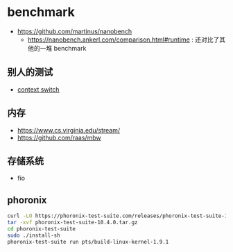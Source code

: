 # benchmark

- https://github.com/martinus/nanobench
  - https://nanobench.ankerl.com/comparison.html#runtime : 还对比了其他的一堆 benchmark


## 别人的测试
- [context switch](https://github.com/jimblandy/context-switch)

## 内存
- https://www.cs.virginia.edu/stream/
- https://github.com/raas/mbw

## 存储系统
- fio

## phoronix
```sh
curl -LO https://phoronix-test-suite.com/releases/phoronix-test-suite-10.4.0.tar.gz
tar -xvf phoronix-test-suite-10.4.0.tar.gz
cd phoronix-test-suite
sudo ./install-sh
phoronix-test-suite run pts/build-linux-kernel-1.9.1
```

